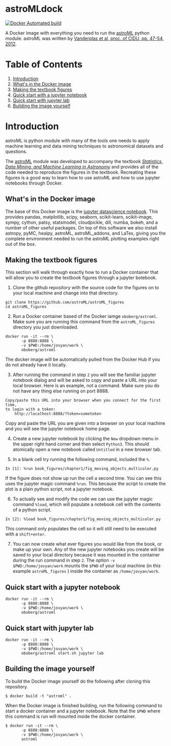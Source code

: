 astroMLdock
=============

[![Docker Automated build](https://img.shields.io/docker/automated/oboberg/astroml.svg)](https://hub.docker.com/r/oboberg/astroml/)

A Docker image with everything you need to run the [astroML](http://www.astroml.org/) python module. astroML was written by [Vanderplas et al, proc. of CIDU, pp. 47-54,
2012](http://ieeexplore.ieee.org/document/6382200/?tp=&arnumber=6382200).

# Table of Contents
1. [Introduction](#introduction)
2. [What's in the Docker image](#whats-in-the-docker-image)
3. [Making the textbook figures](#making-the-textbook-figures)
4. [Quick start with a jupyter notebook](#quick-start-with-a-jupyter-notebook)
5. [Quick start with jupyter lab](#quick-start-with-jupyter-lab)
6. [Building the image yourself](#building-the-image-yourself)

# Introduction

astroML is python module with many of the tools
one needs to apply machine learning and data mining techniques to astronomical
datasets and questions.

The [astroML](http://www.astroml.org/) module was developed to accompany the textbook
[*Statistics, Data Mining, and Machine Learning in Astronomy*](http://www.astroml.org/index.html#textbook)
and provides all of the code needed to reproduce the figures in the textbook. Recreating
these figures is a good way to learn how to use astroML and how to use jupyter
notebooks through Docker.

## What's in the Docker image

The base of this Docker image is the [jupyter datascience notebook](https://hub.docker.com/r/jupyter/datascience-notebook/).
This provides pandas, matplotlib, scipy, seaborn, scikit-learn, scikit-image,
sympy, cython, patsy, statsmodel, cloudpickle, dill, numba, bokeh, and a number of other useful packages.
On top of this software we also install astropy, pyMC, healpy, astroML, astroML_addons,
and LaTex, giving you the complete environment needed to run the astroML plotting
examples right out of the box.

## Making the textbook figures

This section will walk through exactly how to run a Docker container that will
allow you to create the textbook figures through a jupyter botebook.

1. Clone the github repository with the source code for the figures on to your
local machine and change into that directory.
~~~
git clone https://github.com/astroML/astroML_figures
cd astroML_figures
~~~

2. Run a Docker container based of the Docker iamge `oboberg/astroml`. Make
sure you are running this command from the `astroML_figures` directory you just
downloaded.
~~~
docker run -it --rm \
       -p 8888:8888 \
       -v $PWD:/home/jovyan/work \
       oboberg/astroml
~~~
The docker image will be automatically pulled from the Docker Hub if you do not
already have it locally.

3. After running the command in step `2` you will see the familiar jupyter notebook
dialog and will be asked to copy and paste a URL into your local browser. Here
is an example, not a command. Make sure you do not have any thing else running on
port 8888.
~~~
Copy/paste this URL into your browser when you connect for the first time,
to login with a token:
    http://localhost:8888/?token=sometoken
~~~
Copy and paste the URL you are given into a browser on your local machine and you
will see the jupyter notebook home page.

4. Create a new jupyter notebook by clicking the `New` dropdown menu in the upper
right hand corner and then select `Python3`. This should atomically open
a new notebook called `Untitled` in a new browser tab.

5. In a blank cell try running the following command, included the `%`.
~~~
In [1]: %run book_figures/chapter1/fig_moving_objects_multicolor.py
~~~
If the figure does not show up run the cell a second time. You can see this
uses the jupyter magic command `%run`. This because the script to create the
plot is a plain python script, not a jupyter notebook.

6. To actually see and modify the code we can use the jupyter magic command
`%load`, which will populate a notebook cell with the contents of a python
script.
~~~
In [2]: %load book_figures/chapter1/fig_moving_objects_multicolor.py
~~~
This command only populates the cell so it will still need to be executed with
a `shift+enter`.

7. You can now create what ever figures you would like from the book, or make up
your own. Any of the new jupyter notebooks you create will be saved to your
local directory because it was mounted in the container during the run command
in step `2`. The option `-v $PWD:/home/jovyan/work` mounts the `$PWD` of your
local machine (in this example `astroML_figures` ) inside the container as
`/home/jovyan/work`.




## Quick start with a jupyter notebook
~~~
docker run -it --rm \
       -p 8888:8888 \
       -v $PWD:/home/jovyan/work \
       oboberg/astroml
~~~

## Quick start with jupyter lab
~~~
docker run -it --rm \
       -p 8888:8888 \
       -v $PWD:/home/jovyan/work \
       oboberg/astroml start.sh jupyter lab
~~~




## Building the image yourself

To build the Docker image yourself do the following after cloning this repository.

```
$ docker build -t "astroml" .
```

When the Docker image is finished building, run the following command to start
a docker container and a jupyter notebook. Note that the `$PWD` where this
command is run will mounted inside the docker container.

```
$ docker run -it --rm \
       -p 8888:8888 \
       -v $PWD:/home/jovyan/work \
       astroml
```

